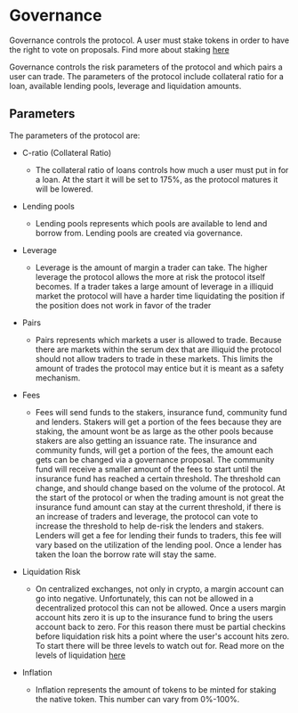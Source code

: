 # Governance

Governance controls the protocol. A user must stake tokens in order to have the right to vote on proposals. Find more about staking [here](./staking.md)

Governance controls the risk parameters of the protocol and which pairs a user can trade. The parameters of the protocol include collateral ratio for a loan, available lending pools, leverage and liquidation amounts.

## Parameters

The parameters of the protocol are:

- C-ratio (Collateral Ratio)
  - The collateral ratio of loans controls how much a user must put in for a loan. At the start it will be set to 175%, as the protocol matures it will be lowered.

- Lending pools
  - Lending pools represents which pools are available to lend and borrow from. Lending pools are created via governance.

- Leverage
  - Leverage is the amount of margin a trader can take. The higher leverage the protocol allows the more at risk the protocol itself becomes. If a trader takes a large amount of leverage in a illiquid market the protocol will have a harder time liquidating the position if the position does not work in favor of the trader

- Pairs
  - Pairs represents which markets a user is allowed to trade. Because there are markets within the serum dex that are illiquid the protocol should not allow traders to trade in these markets. This limits the amount of trades the protocol may entice but it is meant as a safety mechanism.

- Fees
  - Fees will send funds to the stakers, insurance fund, community fund and lenders. Stakers will get a portion of the fees because they are staking, the amount wont be as large as the other pools because stakers are also getting an issuance rate. The insurance and community funds, will get a portion of the fees, the amount each gets can be changed via a governance proposal. The community fund will receive a smaller amount of the fees to start until the insurance fund has reached a certain threshold. The threshold can change, and should change based on the volume of the protocol. At the start of the protocol or when the trading amount is not great the insurance fund amount can stay at the current threshold, if there is an increase of traders and leverage, the protocol can vote to increase the threshold to help de-risk the lenders and stakers. Lenders will get a fee for lending their funds to traders, this fee will vary based on the utilization of the lending pool. Once a lender has taken the loan the borrow rate will stay the same.
  
- Liquidation Risk
  - On centralized exchanges, not only in crypto, a margin account can go into negative. Unfortunately, this can not be allowed in a decentralized protocol this can not be allowed. Once a users margin account hits zero it is up to the insurance fund to bring the users account back to zero. For this reason there must be partial checkins before liquidation risk hits a point where the user's account hits zero. To start there will be three levels to watch out for. Read more on the levels of liquidation [here](./liquidation.md)

- Inflation
  - Inflation represents the amount of tokens to be minted for staking the native token. This number can vary from 0%-100%.
